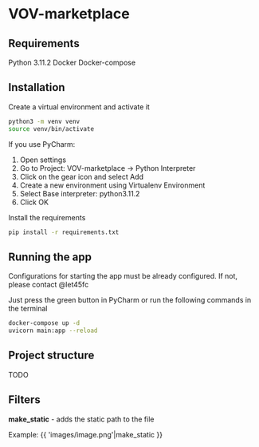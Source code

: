# VOV-marketplace


## Requirements
Python 3.11.2
Docker
Docker-compose


## Installation
Create a virtual environment and activate it
```bash
python3 -m venv venv
source venv/bin/activate
```

If you use PyCharm:
1. Open settings
2. Go to Project: VOV-marketplace -> Python Interpreter
3. Click on the gear icon and select Add
4. Create a new environment using Virtualenv Environment
5. Select Base interpreter: python3.11.2
6. Click OK

Install the requirements
```bash
pip install -r requirements.txt
```

## Running the app
Configurations for starting the app must be already configured. If not, please contact @let45fc

Just press the green button in PyCharm or run the following commands in the terminal
```bash
docker-compose up -d
uvicorn main:app --reload
```


## Project structure
TODO

## Filters
**make_static** - adds the static path to the file

Example: {{ 'images/image.png'|make_static }} 


